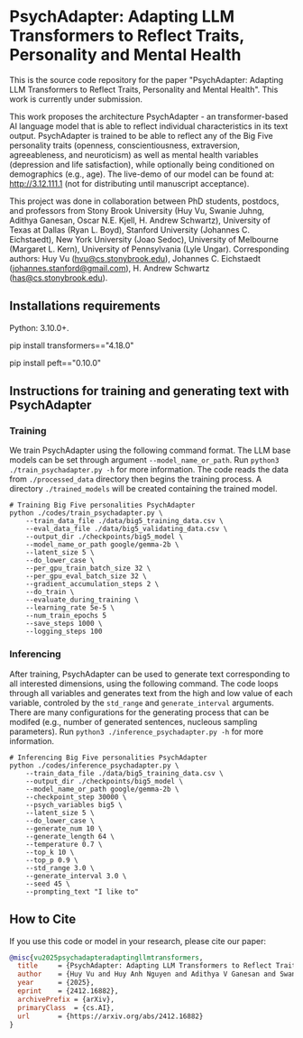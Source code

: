 # PsychAdapter: Adapting LLM Transformers to Reflect Traits, Personality and Mental Health
This is the source code repository for the paper "PsychAdapter: Adapting LLM Transformers to Reflect Traits, Personality and Mental Health". This work is currently under submission.

This work proposes the architecture PsychAdapter - an transformer-based AI language model that is able to reflect individual characteristics in its text output. PsychAdapter is trained to be able to reflect any of the Big Five personality traits (openness, conscientiousness, extraversion, agreeableness, and neuroticism) as well as mental health variables (depression and life satisfaction), while optionally being conditioned on demographics (e.g., age). The live-demo of our model can be found at: http://3.12.111.1 (not for distributing until manuscript acceptance). 

This project was done in collaboration between PhD students, postdocs, and professors from Stony Brook University (Huy Vu, Swanie Juhng, Adithya Ganesan, Oscar N.E. Kjell, H. Andrew Schwartz), University of Texas at Dallas (Ryan L. Boyd), Stanford University (Johannes C. Eichstaedt), New York University (Joao Sedoc), University of Melbourne (Margaret L. Kern), University of Pennsylvania (Lyle Ungar). Corresponding authors: Huy Vu (hvu@cs.stonybrook.edu), Johannes C. Eichstaedt (johannes.stanford@gmail.com), H. Andrew Schwartz (has@cs.stonybrook.edu).

## Installations requirements
Python: 3.10.0+.

pip install transformers=="4.18.0"

pip install peft=="0.10.0"

## Instructions for training and generating text with PsychAdapter

### Training
We train PsychAdapter using the following command format. The LLM base models can be set through argument `--model_name_or_path`. Run `python3 ./train_psychadapter.py -h` for more information. The code reads the data from `./processed_data` directory then begins the training process. A directory `./trained_models` will be created containing the trained model.
```
# Training Big Five personalities PsychAdapter
python ./codes/train_psychadapter.py \
	--train_data_file ./data/big5_training_data.csv \
	--eval_data_file ./data/big5_validating_data.csv \
	--output_dir ./checkpoints/big5_model \
	--model_name_or_path google/gemma-2b \
	--latent_size 5 \
	--do_lower_case \
	--per_gpu_train_batch_size 32 \
	--per_gpu_eval_batch_size 32 \
	--gradient_accumulation_steps 2 \
	--do_train \
	--evaluate_during_training \
	--learning_rate 5e-5 \
	--num_train_epochs 5
	--save_steps 1000 \
	--logging_steps 100
```

### Inferencing
After training, PsychAdapter can be used to generate text corresponding to all interested dimensions, using the following command. The code loops through all variables and generates text from the high and low value of each variable, controled by the `std_range` and `generate_interval` arguments. There are many configurations for the generating process that can be modifed (e.g., number of generated sentences, nucleous sampling parameters). Run `python3 ./inference_psychadapter.py -h` for more information.
```
# Inferencing Big Five personalities PsychAdapter
python ./codes/inference_psychadapter.py \
	--train_data_file ./data/big5_training_data.csv \
	--output_dir ./checkpoints/big5_model \
	--model_name_or_path google/gemma-2b \
	--checkpoint_step 30000 \
	--psych_variables big5 \
	--latent_size 5 \
	--do_lower_case \
	--generate_num 10 \
	--generate_length 64 \
	--temperature 0.7 \
	--top_k 10 \
	--top_p 0.9 \
	--std_range 3.0 \
	--generate_interval 3.0 \
	--seed 45 \
	--prompting_text "I like to"
```

## How to Cite

If you use this code or model in your research, please cite our paper:

```bibtex
@misc{vu2025psychadapteradaptingllmtransformers,
  title     = {PsychAdapter: Adapting LLM Transformers to Reflect Traits, Personality and Mental Health},
  author    = {Huy Vu and Huy Anh Nguyen and Adithya V Ganesan and Swanie Juhng and Oscar N. E. Kjell and Joao Sedoc and Margaret L. Kern and Ryan L. Boyd and Lyle Ungar and H. Andrew Schwartz and Johannes C. Eichstaedt},
  year      = {2025},
  eprint    = {2412.16882},
  archivePrefix = {arXiv},
  primaryClass  = {cs.AI},
  url       = {https://arxiv.org/abs/2412.16882}
}

